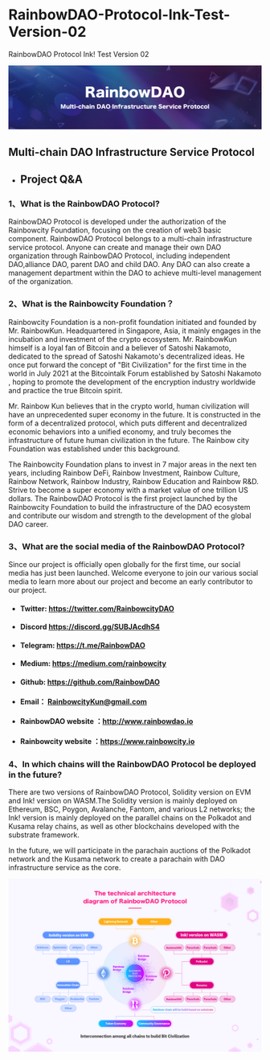 # RainbowDAO-Protocol-Ink-Test-Version-02
RainbowDAO Protocol Ink! Test Version 02


![](https://raw.githubusercontent.com/RainbowDAO/Gitcoin/main/pic/0.png)





## Multi-chain DAO Infrastructure Service Protocol




- ## Project Q&A




### 1、What is the RainbowDAO Protocol? 


RainbowDAO Protocol is developed under the authorization of the Rainbowcity  Foundation, focusing on the creation of web3 basic component. RainbowDAO Protocol belongs to a multi-chain infrastructure service protocol.  Anyone can create and manage their own DAO organization through RainbowDAO Protocol, including independent DAO,alliance DAO, parent DAO and child DAO. Any DAO can also create a management department within the DAO to achieve multi-level management of the organization.



### 2、What is the Rainbowcity Foundation？



Rainbowcity Foundation is a non-profit foundation initiated and founded by Mr. RainbowKun. Headquartered in Singapore, Asia, it mainly engages in the incubation and investment of the crypto ecosystem. Mr. RainbowKun himself is a loyal fan of Bitcoin and a believer of Satoshi Nakamoto, dedicated to the spread of Satoshi Nakamoto's decentralized ideas. He once put forward the concept of "Bit Civilization" for the first time in the world in July 2021 at the Bitcointalk Forum established by Satoshi Nakamoto , hoping to promote the development of the encryption industry worldwide and practice the true Bitcoin spirit.



Mr. Rainbow Kun believes that in the crypto world, human civilization will have an unprecedented super economy in the future. It is constructed in the form of a decentralized protocol, which puts different and decentralized economic behaviors into a unified economy, and truly becomes the infrastructure of future human civilization in the future. The Rainbow city Foundation was established under this background.

The Rainbowcity Foundation plans to invest in 7 major areas in the next ten years, including Rainbow DeFi, Rainbow Investment, Rainbow Culture, Rainbow Network, Rainbow Industry, Rainbow Education and Rainbow R&D. Strive to become a super economy with a market value of one trillion US dollars. The RainbowDAO Protocol is the first project launched by the Rainbowcity Foundation to build the infrastructure of the DAO ecosystem and contribute our wisdom and strength to the development of the global DAO career.



### 3、What are the social media of the RainbowDAO Protocol?



Since our project is officially open globally for the first time, our social media has just been launched. Welcome everyone to join our various social media to learn more about our project and become an early contributor to our project.



- #### Twitter:    https://twitter.com/RainbowcityDAO

- #### Discord     https://discord.gg/SUBJAcdhS4   

- #### Telegram: https://t.me/RainbowDAO

- #### Medium:   https://medium.com/rainbowcity

- #### Github:    https://github.com/RainbowDAO

- #### Email： RainbowcityKun@gmail.com

- #### RainbowDAO website ：http://www.rainbowdao.io

- #### Rainbowcity website ：https://www.rainbowcity.io




### 4、In which chains will the RainbowDAO Protocol be deployed in the future?



There are two versions of RainbowDAO Protocol, Solidity version on EVM and Ink! version on WASM.The Solidity version is mainly deployed on Ethereum, BSC, Poygon, Avalanche, Fantom, and various L2 networks; the Ink! version is mainly deployed on the parallel chains on the Polkadot and Kusama relay chains, as well as other blockchains developed with the substrate framework. 

In the future, we will participate in the parachain auctions of the Polkadot network and the Kusama network to create a parachain with DAO  infrastructure service as the core.



![image](https://raw.githubusercontent.com/RainbowDAO/Gitcoin/main/pic/1.png)


